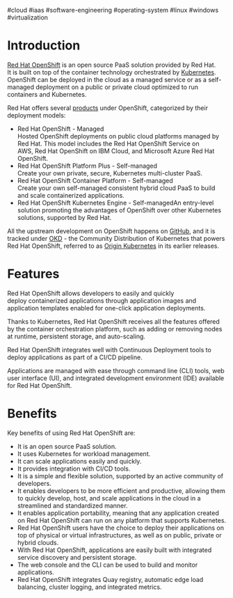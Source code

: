 #cloud #iaas #software-engineering #operating-system #linux #windows #virtualization 

# Introduction
[Red Hat OpenShift](https://www.redhat.com/en/technologies/cloud-computing/openshift) is an open source PaaS solution provided by Red Hat. It is built on top of the container technology orchestrated by [Kubernetes](https://kubernetes.io/). OpenShift can be deployed in the cloud as a managed service or as a self-managed deployment on a public or private cloud optimized to run containers and Kubernetes.

Red Hat offers several [products](https://cloud.redhat.com/products) under OpenShift, categorized by their deployment models:

- Red Hat OpenShift - Managed  
    Hosted OpenShift deployments on public cloud platforms managed by Red Hat. This model includes the Red Hat OpenShift Service on AWS, Red Hat OpenShift on IBM Cloud, and Microsoft Azure Red Hat OpenShift.
- Red Hat OpenShift Platform Plus - Self-managed   
    Create your own private, secure, Kubernetes multi-cluster PaaS.
- Red Hat OpenShift Container Platform - Self-managed  
    Create your own self-managed consistent hybrid cloud PaaS to build and scale containerized applications.
- Red Hat OpenShift Kubernetes Engine - Self-managedAn entry-level solution promoting the advantages of OpenShift over other Kubernetes solutions, supported by Red Hat.

All the upstream development on OpenShift happens on [GitHub](https://github.com/openshift/origin), and it is tracked under [OKD](https://github.com/openshift/okd) - the Community Distribution of Kubernetes that powers Red Hat OpenShift, referred to as [Origin Kubernetes](https://github.com/openshift/origin) in its earlier releases.

# Features
Red Hat OpenShift allows developers to easily and quickly deploy containerized applications through application images and application templates enabled for one-click application deployments.

Thanks to Kubernetes, Red Hat OpenShift receives all the features offered by the container orchestration platform, such as adding or removing nodes at runtime, persistent storage, and auto-scaling.

Red Hat OpenShift integrates well with Continuous Deployment tools to deploy applications as part of a CI/CD pipeline.

Applications are managed with ease through command line (CLI) tools, web user interface (UI), and integrated development environment (IDE) available for Red Hat OpenShift.

# Benefits
Key benefits of using Red Hat OpenShift are:
- It is an open source PaaS solution.
- It uses Kubernetes for workload management.
- It can scale applications easily and quickly.
- It provides integration with CI/CD tools.
- It is a simple and flexible solution, supported by an active community of developers.
- It enables developers to be more efficient and productive, allowing them to quickly develop, host, and scale applications in the cloud in a streamlined and standardized manner.
- It enables application portability, meaning that any application created on Red Hat OpenShift can run on any platform that supports Kubernetes.
- Red Hat OpenShift users have the choice to deploy their applications on top of physical or virtual infrastructures, as well as on public, private or hybrid clouds.
- With Red Hat OpenShift, applications are easily built with integrated service discovery and persistent storage.
- The web console and the CLI can be used to build and monitor applications.
- Red Hat OpenShift integrates Quay registry, automatic edge load balancing, cluster logging, and integrated metrics.